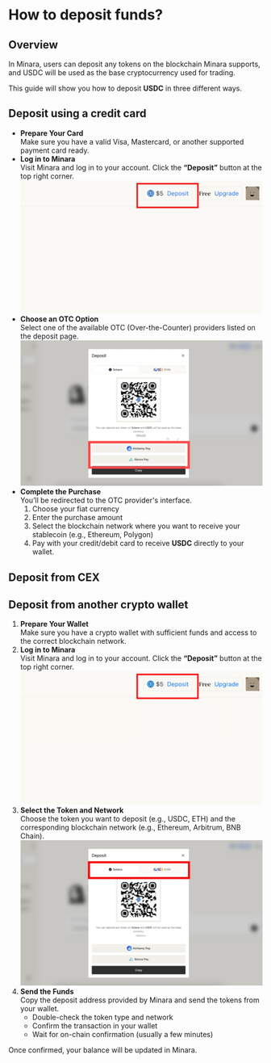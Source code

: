 # How to deposit funds?

## Overview

In Minara, users can deposit any tokens on the blockchain Minara supports, and USDC will be used as the base cryptocurrency used for trading.

This guide will show you how to deposit **USDC** in three different ways.

## Deposit using a credit card

* **Prepare Your Card**\
  Make sure you have a valid Visa, Mastercard, or another supported payment card ready.
* **Log in to Minara**\
  Visit Minara and log in to your account. Click the **“Deposit”** button at the top right corner.![](<../.gitbook/assets/image (9).png>)
* **Choose an OTC Option**\
  Select one of the available OTC (Over-the-Counter) providers listed on the deposit page.![](<../.gitbook/assets/image (10).png>)
* **Complete the Purchase**\
  You’ll be redirected to the OTC provider's interface.
  1. Choose your fiat currency
  2. Enter the purchase amount
  3. Select the blockchain network where you want to receive your stablecoin (e.g., Ethereum, Polygon)
  4. Pay with your credit/debit card to receive **USDC** directly to your wallet.

## Deposit from CEX



## Deposit from another crypto wallet

1. **Prepare Your Wallet**\
   Make sure you have a crypto wallet with sufficient funds and access to the correct blockchain network.
2. **Log in to Minara**\
   Visit Minara and log in to your account. Click the **“Deposit”** button at the top right corner.![](<../.gitbook/assets/image (7).png>)
3. **Select the Token and Network**\
   Choose the token you want to deposit (e.g., USDC, ETH) and the corresponding blockchain network (e.g., Ethereum, Arbitrum, BNB Chain).![](<../.gitbook/assets/image (8).png>)
4. **Send the Funds**\
   Copy the deposit address provided by Minara and send the tokens from your wallet.
   * Double-check the token type and network
   * Confirm the transaction in your wallet
   * Wait for on-chain confirmation (usually a few minutes)

Once confirmed, your balance will be updated in Minara.
